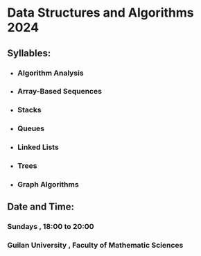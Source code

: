 # Data Structures and Algorithms 2024
## Syllables:  
- ### Algorithm Analysis
- ### Array-Based Sequences
- ### Stacks
- ### Queues
- ###  Linked Lists
- ###  Trees
- ###  Graph Algorithms
## Date and Time:
### Sundays , 18:00 to 20:00 
### Guilan University , Faculty of Mathematic Sciences
